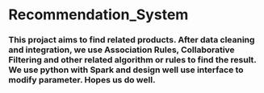 # Recommendation_System

### This projact aims to find related products. After data cleaning and integration, we use Association Rules, Collaborative Filtering and other related algorithm or rules to find the result. We use python with Spark and design well use interface to modify parameter. Hopes us do well.
